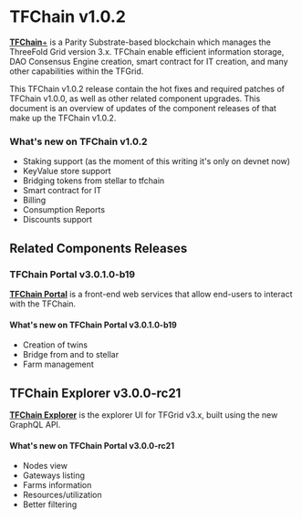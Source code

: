 # TFChain v1.0.2

[**TFChain**+](https://library.threefold.me/info/threefold#/tfchain) is a Parity Substrate-based blockchain which manages the ThreeFold Grid version 3.x. TFChain enable efficient information storage, DAO Consensus Engine creation, smart contract for IT creation, and many other capabilities within the TFGrid. 

This TFChain v1.0.2 release contain the hot fixes and required patches of TFChain v1.0.0, as well as other related component upgrades. This document is an overview of updates of the component releases of that make up the TFChain v1.0.2.

### What's new on TFChain v1.0.2

- Staking support (as the moment of this writing it's only on devnet now)
- KeyValue store support
- Bridging tokens from stellar to tfchain
- Smart contract for IT 
- Billing 
- Consumption Reports
- Discounts support

## Related Components Releases

### TFChain Portal v3.0.1.0-b19 

[**TFChain Portal**](https://github.com/threefoldtech/tfchain_portal) is a front-end web services that allow end-users to interact with the TFChain.

#### What's new on TFChain Portal v3.0.1.0-b19 
- Creation of twins
- Bridge from and to stellar
- Farm management
 

## TFChain Explorer v3.0.0-rc21

[**TFChain Explorer**](https://github.com/threefoldtech/tfchain_explorer) is the explorer UI for TFGrid v3.x, built using the new GraphQL API.

#### What's new on TFChain Portal v3.0.0-rc21

- Nodes view
- Gateways listing
- Farms information
- Resources/utilization
- Better filtering
